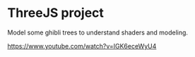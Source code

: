 # ThreeJS project
Model some ghibli trees to understand shaders and modeling.

https://www.youtube.com/watch?v=IGK6eceWyU4
